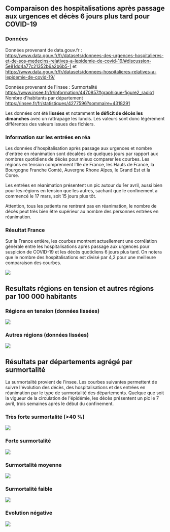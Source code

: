 ## Comparaison des hospitalisations après passage aux urgences et décès 6 jours plus tard pour COVID-19

### Données
Données provenant de data.gouv.fr :
https://www.data.gouv.fr/fr/datasets/donnees-des-urgences-hospitalieres-et-de-sos-medecins-relatives-a-lepidemie-de-covid-19/#discussion-5e81dd4a77c21352b6a2b6b5-1 
et https://www.data.gouv.fr/fr/datasets/donnees-hospitalieres-relatives-a-lepidemie-de-covid-19/

Données provenant de l'insee :
Surmortalité
https://www.insee.fr/fr/information/4470857#graphique-figure2_radio1
Nombre d'habitants par département
https://insee.fr/fr/statistiques/4277596?sommaire=4318291

Les données ont été **lissées** et notamment **le déficit de décès les dimanches** avec un rattrapage les lundis. 
Les valeurs sont donc légèrement différentes des valeurs issues des fichiers.

### Information sur les entrées en réa

Les données d'hospitalisation après passage aux urgences et nombre d'entrée en réanimation sont décalées de quelques jours par rapport aux nombres quotidiens de décès pour mieux comparer les courbes.
Les régions en tension comprennent l'Ile de France, les Hauts de France, la Bourgogne Franche Comté, Auvergne Rhone Alpes, le Grand Est et la Corse.

Les entrées en réanimation présentent un pic autour du 1er avril, aussi bien pour les régions en tension que les autres, sachant que le confinement a commencé le 17 mars, soit 15 jours plus tôt.

Attention, tous les patients ne rentrent pas en réanimation, le nombre de décès peut très bien être supérieur au nombre des personnes entrées en réanimation.

### Résultat France
Sur la France entière, les courbes montrent actuellement une corrélation générale entre les hospitalisations après passage aux urgences pour suspicion de COVID-19 et les décès quotidiens 6 jours plus tard.
On notera que le nombre des hospitalisations est divisé par 4,2 pour une meilleure comparaison des courbes.

![](Images/huFRdc_False.png)

## Resultats régions en tension et autres régions par 100 000 habitants

### Régions en tension (données lissées)
![](Images/huR112732448494dc_100000.png)

### Autres régions (données lissées)
![](Images/huR24285253757693dc_100000.png)

## Résultats par départements agrégé par surmortalité
La surmortalité provient de l'insee.
Les courbes suivantes permettent de suivre l'évolution des décès, des hospitalisations et des entrées en réanimation par le type de surmortalité des départements.
Quelque que soit la vigueur de la circulation de l'épidémie, les décès présentent un pic le 7 avril, trois semaines après le début du confinement.

### Très forte surmortalité (>40 %)
![](Images/hutres%20hautedc_100000.png)

### Forte surmortalité
![](Images/huhautedc_100000.png)

### Surmortalité moyenne
![](Images/humoyennedc_100000.png)

### Surmortalité faible
![](Images/hufaibledc_100000.png)

### Evolution négative
![](Images/hutres%20faibledc_100000.png)
